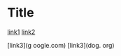 # Title

[link1](https://something.com)
[link2](some-thing.html)


[link3](g     oogle.com)
[link3](dog. org)